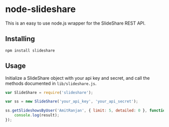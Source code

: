 # node-slideshare

This is an easy to use node.js wrapper for the SlideShare REST API.

## Installing

`npm install slideshare`

## Usage

Initialize a SlideShare object with your api key and secret, and call the methods documented in `lib/slideshare.js`.

```js
var SlideShare = require('slideshare');

var ss = new SlideShare('your_api_key', 'your_api_secret');

ss.getSlideshowsByUser('AmitRanjan', { limit: 5, detailed: 0 }, function(result) {
    console.log(result);
});
```
